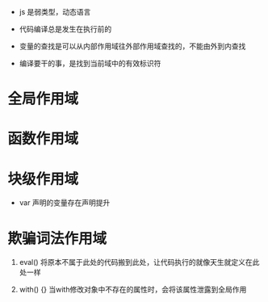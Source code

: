 - js 是弱类型，动态语言


- 代码编译总是发生在执行前的



- 变量的查找是可以从内部作用域往外部作用域查找的，不能由外到内查找



- 编译要干的事，是找到当前域中的有效标识符



# 全局作用域


# 函数作用域


# 块级作用域 
- var 声明的变量存在声明提升


# 欺骗词法作用域
1.  eval() 将原本不属于此处的代码搬到此处，让代码执行的就像天生就定义在此处一样

2.  with() {} 当with修改对象中不存在的属性时，会将该属性泄露到全局作用
